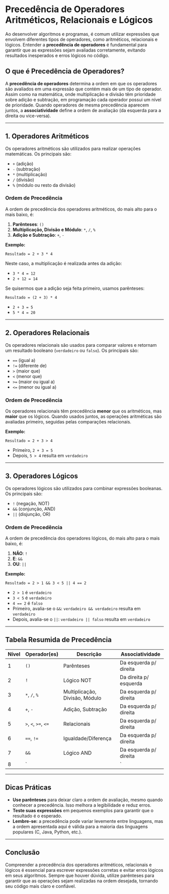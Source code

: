 # Precedência de Operadores Aritméticos, Relacionais e Lógicos

Ao desenvolver algoritmos e programas, é comum utilizar expressões que envolvem diferentes tipos de operadores, como aritméticos, relacionais e lógicos. Entender a **precedência de operadores** é fundamental para garantir que as expressões sejam avaliadas corretamente, evitando resultados inesperados e erros lógicos no código.

## O que é Precedência de Operadores?

A **precedência de operadores** determina a ordem em que os operadores são avaliados em uma expressão que contém mais de um tipo de operador. Assim como na matemática, onde multiplicação e divisão têm prioridade sobre adição e subtração, em programação cada operador possui um nível de prioridade. Quando operadores de mesma precedência aparecem juntos, a **associatividade** define a ordem de avaliação (da esquerda para a direita ou vice-versa).

---

## 1. Operadores Aritméticos

Os operadores aritméticos são utilizados para realizar operações matemáticas. Os principais são:

- `+` (adição)
- `-` (subtração)
- `*` (multiplicação)
- `/` (divisão)
- `%` (módulo ou resto da divisão)

### Ordem de Precedência

A ordem de precedência dos operadores aritméticos, do mais alto para o mais baixo, é:

1. **Parênteses**: `()`
2. **Multiplicação, Divisão e Módulo**: `*`, `/`, `%`
3. **Adição e Subtração**: `+`, `-`

**Exemplo:**

```plaintext
Resultado = 2 + 3 * 4
```

Neste caso, a multiplicação é realizada antes da adição:

- `3 * 4 = 12`
- `2 + 12 = 14`

Se quisermos que a adição seja feita primeiro, usamos parênteses:

```plaintext
Resultado = (2 + 3) * 4
```

- `2 + 3 = 5`
- `5 * 4 = 20`

---

## 2. Operadores Relacionais

Os operadores relacionais são usados para comparar valores e retornam um resultado booleano (`verdadeiro` ou `falso`). Os principais são:

- `==` (igual a)
- `!=` (diferente de)
- `>` (maior que)
- `<` (menor que)
- `>=` (maior ou igual a)
- `<=` (menor ou igual a)

### Ordem de Precedência

Os operadores relacionais têm precedência **menor** que os aritméticos, mas **maior** que os lógicos. Quando usados juntos, as operações aritméticas são avaliadas primeiro, seguidas pelas comparações relacionais.

**Exemplo:**

```plaintext
Resultado = 2 + 3 > 4
```

- Primeiro, `2 + 3 = 5`
- Depois, `5 > 4` resulta em `verdadeiro`

---

## 3. Operadores Lógicos

Os operadores lógicos são utilizados para combinar expressões booleanas. Os principais são:

- `!` (negação, NOT)
- `&&` (conjunção, AND)
- `||` (disjunção, OR)

### Ordem de Precedência

A ordem de precedência dos operadores lógicos, do mais alto para o mais baixo, é:

1. **NÃO**: `!`
2. **E**: `&&`
3. **OU**: `||`

**Exemplo:**

```plaintext
Resultado = 2 > 1 && 3 < 5 || 4 == 2
```

- `2 > 1` é `verdadeiro`
- `3 < 5` é `verdadeiro`
- `4 == 2` é `falso`
- Primeiro, avalia-se o `&&`: `verdadeiro && verdadeiro` resulta em `verdadeiro`
- Depois, avalia-se o `||`: `verdadeiro || falso` resulta em `verdadeiro`

---

## Tabela Resumida de Precedência

| Nível | Operador(es)           | Descrição                | Associatividade      |
|-------|------------------------|--------------------------|---------------------|
| 1     | `()`                   | Parênteses               | Da esquerda p/ direita |
| 2     | `!`                    | Lógico NOT               | Da direita p/ esquerda |
| 3     | `*`, `/`, `%`          | Multiplicação, Divisão, Módulo | Da esquerda p/ direita |
| 4     | `+`, `-`               | Adição, Subtração        | Da esquerda p/ direita |
| 5     | `>`, `<`, `>=`, `<=`   | Relacionais              | Da esquerda p/ direita |
| 6     | `==`, `!=`             | Igualdade/Diferença      | Da esquerda p/ direita |
| 7     | `&&`                   | Lógico AND               | Da esquerda p/ direita |
| 8     | `||`                   | Lógico OR                | Da esquerda p/ direita |

---

## Dicas Práticas

- **Use parênteses** para deixar claro a ordem de avaliação, mesmo quando conhecer a precedência. Isso melhora a legibilidade e reduz erros.
- **Teste suas expressões** em pequenos exemplos para garantir que o resultado é o esperado.
- **Lembre-se:** a precedência pode variar levemente entre linguagens, mas a ordem apresentada aqui é válida para a maioria das linguagens populares (C, Java, Python, etc.).

---

## Conclusão

Compreender a precedência dos operadores aritméticos, relacionais e lógicos é essencial para escrever expressões corretas e evitar erros lógicos em seus algoritmos. Sempre que houver dúvida, utilize parênteses para garantir que as operações sejam realizadas na ordem desejada, tornando seu código mais claro e confiável.